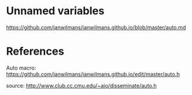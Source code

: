
# Unnamed variables
https://github.com/janwilmans/janwilmans.github.io/blob/master/auto.md

# References

Auto macro: https://github.com/janwilmans/janwilmans.github.io/edit/master/auto.h

source: http://www.club.cc.cmu.edu/~ajo/disseminate/auto.h
